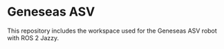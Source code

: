 # Geneseas ASV

This repository includes the workspace used for the Geneseas ASV robot with ROS 2 Jazzy.
